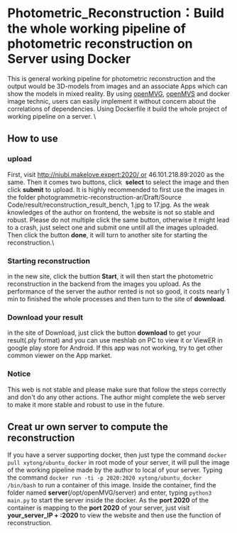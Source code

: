 #  Photometric_Reconstruction：Build the whole working pipeline of photometric reconstruction on Server using Docker
This is general working pipeline for photometric reconstruction and the output would be 3D-models from images and an associate Apps which can show the 
models in mixed reality. By using [openMVG](https://github.com/openMVG/openMVG), [openMVS](https://github.com/cdcseacave/openMVS) and docker image technic, 
users can easily implement it without concern about the correlations of dependencies. Using Dockerfile it build the whole project of working pipeline on a server. \\

## How to use
### upload
First, visit http://niubi.makelove.expert:2020/ or 46.101.218.89:2020 as the same.
Then it comes two buttons, click  **select** to select the image and then click **submit** to upload. It is highly recommended to first use the images in the folder photogrammetric-reconstruction-ar/Draft/Source Code/result/reconstruction_result_bench, 1.jpg to 17.jpg. As the weak knowledges of the author on frontend, the website is not so stable and robust. Please do not multiple click the same button, otherwise it might lead to a crash, just select one and submit one untill all the images uploaded. Then click the button **done**, it will turn to another site for starting the reconstruction.\\

### Starting reconstruction
in the new site, click the buttion **Start**, it will then start the photometric reconstruction in the backend from the images you upload. As the performance of the server the author rented is not so good, it costs nearly 1 min to finished the whole processes and then turn to the site of **download**.

### Download your result
in the site of Download, just click the button **download** to get your result(.ply format) and you can use meshlab on PC to view it or ViewER in google play store for Android. If this app was not working, try to get other common viewer on the App market.

### Notice
This web is not stable and please make sure that follow the steps correctly and don't do any other actions. The author might complete the web server to make it more stable and robust to use in the future.

## Creat ur own server to compute the reconstruction
If you have a server supporting docker, then just type the command `docker pull xytong/ubuntu_docker` in root mode of your server, it will pull the image of the working pipeline made by the author to local of your server. Typing the command `docker run -ti -p 2020:2020 xytong/ubuntu_docker /bin/bash` to run a container of this image. Inside the container, find the folder named **server**(/opt/openMVG/server) and enter, typing `python3 main.py` to start the server inside the docker. As the **port 2020** of the container is mapping to the **port 2020** of your server, just visit **your_server_IP + :2020** to view the website and then use the function of reconstruction.
